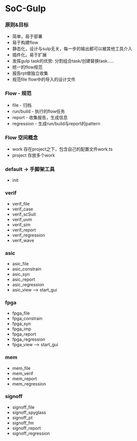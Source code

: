 SoC-Gulp
==========

### 原则&目标
* 简单，易于部署
* 易于构建flow
* 静态化，设计与sulp无关，每一步的输出都可以被其他工具介入
* 插件化，易于扩展
* 发挥gulp task的优势: 分割组合task/创建替换task.....
* 统一的flow规范
* 报告rpt做独立收集
* 规范file flow中的导入的设计文件


### Flow - 规范
- file       - 归档
- run/build  - 执行的flow任务
- report     - 收集报告，生成信息
- regression - 生成run/build与report的pattern


### Flow 空间概念
- work 存在project之下，包含自己的配置文件work.ts
- project 存放多个work


### default -> 手脚架工具
- init

### verif
- verif_file
- verif_case
- verif_scSuit
- verif_uvm
- verif_sim
- verif_report
- verif_regression
- verif_wave

### asic
- asic_file
- asic_constrain
- asic_syn
- asic_report
- asic_regression
- asic_view --> start_gui

### fpga
- fpga_file
- fpga_constrain
- fpga_syn
- fpga_imp
- fpga_report
- fpga_regression
- fpga_view --> start_gui

### mem
- mem_file
- mem_verif
- mem_report
- mem_regression

### signoff
- signoff_file
- signoff_spyglass
- signoff_pt 
- signoff_fm
- signoff_report
- signoff_regression
